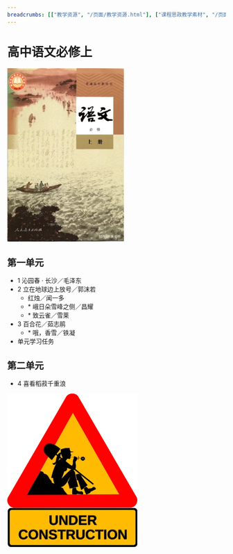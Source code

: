 ```yaml
---
breadcrumbs: [["教学资源", "/页面/教学资源.html"], ["课程思政教学素材", "/页面/教材/教材目录.html"]]
---
```


# 高中语文必修上

![高中语文必修上 >](/资源/图片/book1_small.webp)

<!---
使用中文的标点符号以避免显示问题。
1. 单书名号：`〈〉`
2. 斜线：`／`
3. 竖线：`｜`
-->

## 第一单元

- 1 沁园春 · 长沙／毛泽东
- 2 立在地球边上放号／郭沫若
  - 红烛／闻一多
  - \* 峨日朵雪峰之侧／昌耀
  - \* 致云雀／雪莱
- 3 百合花／茹志鹃
  - \* 哦，香雪／铁凝
- 单元学习任务

## 第二单元

- 4 喜看稻菽千重浪

![construction ><](/资源/图片/under_construction.webp)
